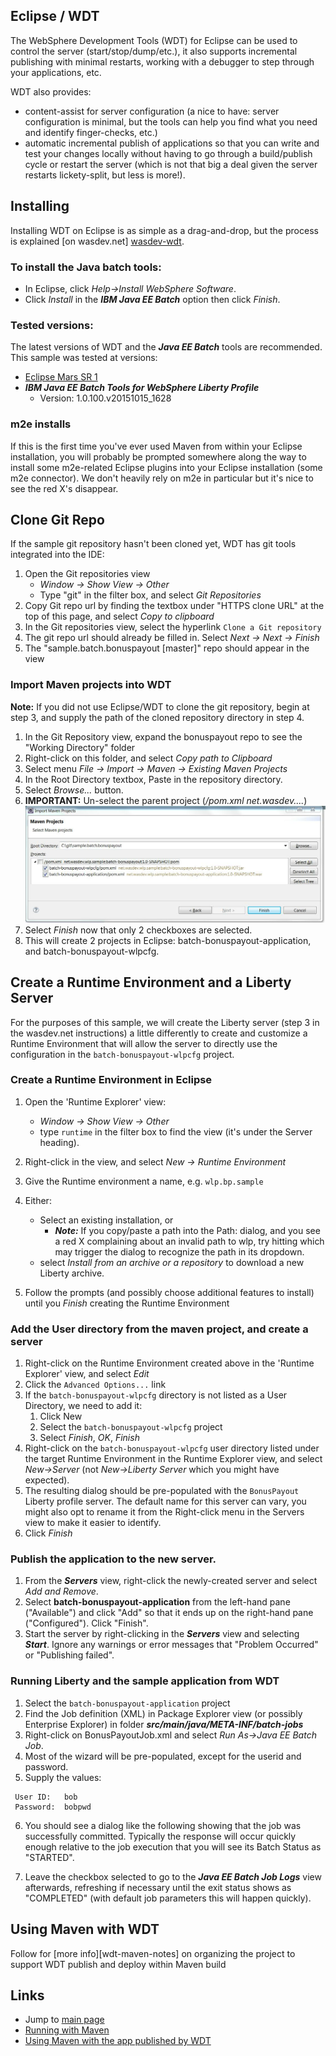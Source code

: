 ## Eclipse / WDT

The WebSphere Development Tools (WDT) for Eclipse can be used to control the server (start/stop/dump/etc.), it also supports incremental publishing with minimal restarts, working with a debugger to step through your applications, etc.

WDT also provides:

* content-assist for server configuration (a nice to have: server configuration is minimal, but the tools can help you find what you need and identify finger-checks, etc.)
* automatic incremental publish of applications so that you can write and test your changes locally without having to go through a build/publish cycle or restart the server (which is not that big a deal given the server restarts lickety-split, but less is more!).

## Installing

Installing WDT on Eclipse is as simple as a drag-and-drop, but the process is explained [on wasdev.net] [wasdev-wdt].

[wasdev-wdt]: https://developer.ibm.com/wasdev/downloads/liberty-profile-using-eclipse/

### To install the Java batch tools:

* In Eclipse, click *Help->Install WebSphere Software*.
* Click *Install* in the ***IBM Java EE Batch*** option then click *Finish*.

### Tested versions:

The latest versions of WDT and the ***Java EE Batch*** tools are  recommended.  This sample was tested at versions:
 * [Eclipse Mars SR 1](https://www.eclipse.org/downloads/packages/eclipse-ide-java-ee-developers/mars1)
 * ***IBM Java EE Batch Tools for WebSphere Liberty Profile***  
     * Version: 1.0.100.v20151015_1628

### m2e installs

If this is the first time you've ever used Maven from within your Eclipse installation, you will probably be prompted somewhere along the way to install some m2e-related Eclipse plugins into your Eclipse installation (some m2e connector).   We don't heavily rely on m2e in particular but it's nice to see the red X's disappear.

## Clone Git Repo

If the sample git repository hasn't been cloned yet, WDT has git tools integrated into the IDE:

1.  Open the Git repositories view
    * *Window -> Show View -> Other*
    * Type "git" in the filter box, and select *Git Repositories*
2.  Copy Git repo url by finding the textbox under "HTTPS clone URL" at the top of this page, and select *Copy to clipboard*
3.  In the Git repositories view, select the hyperlink `Clone a Git repository`
4.  The git repo url should already be filled in.  Select *Next -> Next -> Finish*
5.  The "sample.batch.bonuspayout [master]" repo should appear in the view

### Import Maven projects into WDT

**Note:** If you did not use Eclipse/WDT to clone the git repository, begin at step 3, and supply the path of the cloned repository directory in step 4.

1.  In the Git Repository view, expand the bonuspayout repo to see the "Working Directory" folder
2.  Right-click on this folder, and select *Copy path to Clipboard*
3.  Select menu *File -> Import -> Maven -> Existing Maven Projects*
4.  In the Root Directory textbox, Paste in the repository directory.
5.  Select *Browse...* button.
6. **IMPORTANT:**  Un-select the parent project (*/pom.xml net.wasdev....*)
![mvnImport Image](images/mvnImport.jpg)
7. Select *Finish* now that only 2 checkboxes are selected.
8.  This will create 2 projects in Eclipse: batch-bonuspayout-application, and batch-bonuspayout-wlpcfg.    

## Create a Runtime Environment and a Liberty Server

For the purposes of this sample, we will create the Liberty server (step 3 in the wasdev.net instructions) a little differently to create and customize a Runtime Environment that will allow the server to directly use the configuration in the `batch-bonuspayout-wlpcfg` project.

### Create a Runtime Environment in Eclipse

1. Open the 'Runtime Explorer' view:
    * *Window -> Show View -> Other*
    * type `runtime` in the filter box to find the view (it's under the Server heading).
2. Right-click in the view, and select *New -> Runtime Environment*
3. Give the Runtime environment a name, e.g. `wlp.bp.sample`
4. Either:
    * Select an existing installation, or
        * ***Note:*** If you copy/paste a path into the Path: dialog, and you see a red X complaining about an invalid path to wlp, try hitting <Backspace> which may trigger the dialog to recognize the path in its dropdown.
    * select *Install from an archive or a repository* to download a new Liberty archive.
  
5. Follow the prompts (and possibly choose additional features to install) until you *Finish* creating the Runtime Environment

### Add the User directory from the maven project, and create a server

1. Right-click on the Runtime Environment created above in the 'Runtime Explorer' view, and select *Edit*
2. Click the `Advanced Options...` link
3. If the `batch-bonuspayout-wlpcfg` directory is not listed as a User Directory, we need to add it:
    1. Click New
    2. Select the `batch-bonuspayout-wlpcfg` project
    3. Select *Finish*, *OK*, *Finish*
4. Right-click on the `batch-bonuspayout-wlpcfg` user directory listed under the target Runtime Environment in the Runtime Explorer view, and select *New->Server* (not *New->Liberty Server* which you might have expected).
5. The resulting dialog should be pre-populated with the `BonusPayout` Liberty profile server.
   The default name for this server can vary, you might also opt to rename it from the Right-click menu in the Servers view to make it easier to identify.
6. Click *Finish*

### Publish the application to the new server.  

1. From the ***Servers*** view, right-click the newly-created server and select *Add and Remove*.
2. Select **batch-bonuspayout-application** from the left-hand pane ("Available") and click "Add" so that it ends up on the right-hand pane ("Configured").   Click "Finish".
3. Start the server by right-clicking in the ***Servers*** view and selecting ***Start***. Ignore any warnings or error messages that "Problem Occurred" or "Publishing failed".

### Running Liberty and the sample application from WDT

1.  Select the `batch-bonuspayout-application` project
2.  Find the Job definition (XML) in Package Explorer view (or possibly Enterprise Explorer) in folder ***src/main/java/META-INF/batch-jobs***
3.  Right-click on BonusPayoutJob.xml and select *Run As->Java EE Batch Job*.
4.  Most of the wizard will be pre-populated, except for the userid and password.
5.  Supply the values:
```
 User ID:   bob
 Password:  bobpwd
```
6.  You should see a dialog like the following showing that the job was successfully committed.  Typically the response will occur quickly enough relative to the job execution that you will see its Batch Status as "STARTED".  

7. Leave the checkbox selected to go to the ***Java EE Batch Job Logs*** view afterwards, refreshing if necessary until the exit status shows as "COMPLETED" (with default job parameters this will happen quickly).

## Using Maven with WDT

Follow for [more info][wdt-maven-notes] on organizing the project to support WDT publish and deploy within Maven build


## Links

* Jump to [main page](/README.md)
* [Running with Maven](/docs/Maven-integration.md)
* [Using Maven with the app published by WDT](/docs/Using-Maven-With-WDT-Published-App.md)


